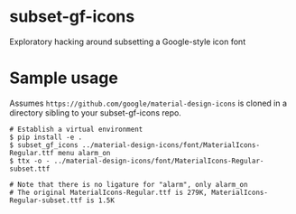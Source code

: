 # subset-gf-icons
Exploratory hacking around subsetting a Google-style icon font

# Sample usage

Assumes `https://github.com/google/material-design-icons` is cloned in a directory sibling to your
subset-gf-icons repo.

```shell
# Establish a virtual environment
$ pip install -e .
$ subset_gf_icons ../material-design-icons/font/MaterialIcons-Regular.ttf menu alarm_on
$ ttx -o - ../material-design-icons/font/MaterialIcons-Regular-subset.ttf

# Note that there is no ligature for "alarm", only alarm_on
# The original MaterialIcons-Regular.ttf is 279K, MaterialIcons-Regular-subset.ttf is 1.5K
```